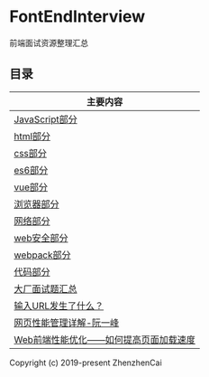 # FontEndInterview
前端面试资源整理汇总

## 目录

| 主要内容 |
| ------ |
| [JavaScript部分](JavaScript.md) |
| [html部分](html.md) |
| [css部分](css.md) |
| [es6部分](es6.md) |
| [vue部分](vue.md) |
| [浏览器部分](brower.md) |
| [网络部分](network.md) |
| [web安全部分](webSecurity.md) |
| [webpack部分](webpack.md) |
| [代码部分](code.md) |
| [大厂面试题汇总](realInterviwe.md) |
| [输入URL发生了什么？](inputUrl.rst) |
| [网页性能管理详解-阮一峰](http://www.ruanyifeng.com/blog/2015/09/web-page-performance-in-depth.html) |
| [Web前端性能优化——如何提高页面加载速度](https://www.cnblogs.com/MarcoHan/p/5295398.html) |


Copyright (c) 2019-present ZhenzhenCai
